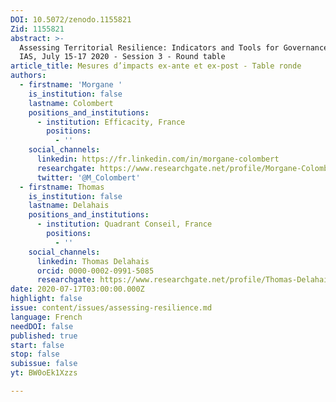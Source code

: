 ```yaml
---
DOI: 10.5072/zenodo.1155821
Zid: 1155821
abstract: >-
  Assessing Territorial Resilience: Indicators and Tools for Governance, Paris
  IAS, July 15-17 2020 - Session 3 - Round table
article_title: Mesures d’impacts ex-ante et ex-post - Table ronde
authors:
  - firstname: 'Morgane '
    is_institution: false
    lastname: Colombert
    positions_and_institutions:
      - institution: Efficacity, France
        positions:
          - ''
    social_channels:
      linkedin: https://fr.linkedin.com/in/morgane-colombert
      researchgate: https://www.researchgate.net/profile/Morgane-Colombert
      twitter: '@M_Colombert'
  - firstname: Thomas
    is_institution: false
    lastname: Delahais
    positions_and_institutions:
      - institution: Quadrant Conseil, France
        positions:
          - ''
    social_channels:
      linkedin: Thomas Delahais
      orcid: 0000-0002-0991-5085
      researchgate: https://www.researchgate.net/profile/Thomas-Delahais
date: 2020-07-17T03:00:00.000Z
highlight: false
issue: content/issues/assessing-resilience.md
language: French
needDOI: false
published: true
start: false
stop: false
subissue: false
yt: BW0oEk1Xzzs

---
```


<Youtube yt="BW0oEk1Xzzs" caption="Table ronde : Mesures d’impacts ex-ante et ex-post" start="false" stop="false"></Youtube>